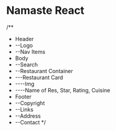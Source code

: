 # Namaste React

/**
 * Header
 * --Logo
 * --Nav Items
 *  Body
 * --Search
 * --Restaurant Container
 * ---Restaurant Card
 * ----Img
 * ----Name of Res, Star, Rating, Cuisine
 * Footer
 * --Copyright
 * --Links
 * --Address
 * --Contact
*/
